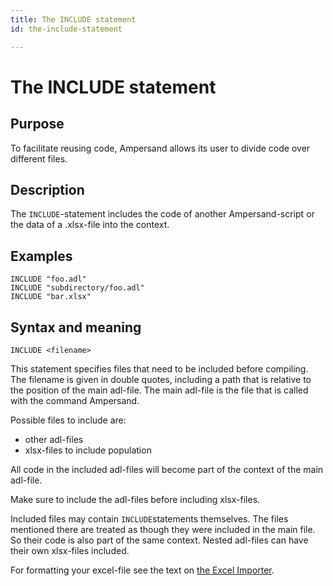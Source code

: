 ```yaml
---
title: The INCLUDE statement
id: the-include-statement

---
```

# The INCLUDE statement

## Purpose

To facilitate reusing code, Ampersand allows its user to divide code over different files.

## Description

The `INCLUDE`-statement includes the code of another Ampersand-script or the data of a .xlsx-file into the context.

## Examples

```text
INCLUDE "foo.adl"
INCLUDE "subdirectory/foo.adl"
INCLUDE "bar.xlsx"
```

## Syntax and meaning

```text
INCLUDE <filename>
```

This statement specifies files that need to be included before compiling. The filename is given in double quotes, including a path that is relative to the position of the main adl-file. The main adl-file is the file that is called with the command Ampersand.

Possible files to include are:

* other adl-files 
* xlsx-files to include population 

All code in the included adl-files will become part of the context of the main adl-file.

Make sure to include the adl-files before including xlsx-files.

Included files may contain `INCLUDE`statements themselves. The files mentioned there are treated as though they were included in the main file. So their code is also part of the same context. Nested adl-files can have their own xlsx-files included.

For formatting your excel-file see the text on [the Excel Importer](../../the-excel-importer.md).

